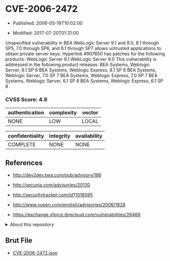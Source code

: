# CVE-2006-2472

- Published: 2006-05-19T10:02:00

- Modified: 2017-07-20T01:31:00

Unspecified vulnerability in BEA WebLogic Server 9.1 and 9.0, 8.1 through SP5, 7.0 through SP6, and 6.1 through SP7 allows untrusted applications to obtain private server keys. Hyperlink #907650 has patches for the following products:
WebLogic Server 9.1
WebLogic Server 9.0
This vulnerability is addressed in the following product releases:
BEA Systems, Weblogic Server, 8.1 SP 6
BEA Systems, Weblogic Express, 8.1 SP 6
BEA Systems, Weblogic Server, 7.0 SP 7
BEA Systems, Weblogic Express, 7.0 SP 7
BEA Systems, Weblogic Server, 6.1 SP 8
BEA Systems, Weblogic Express, 6.1 SP 8

### CVSS Score: **4.9**

| authentication | complexity | vector |
| --- | --- | --- |
| NONE | LOW | LOCAL |

| confidentiality | integrity | availability |
| --- | --- | --- |
| COMPLETE | NONE | NONE |

## References

* http://dev2dev.bea.com/pub/advisory/186

* http://secunia.com/advisories/20130

* http://securitytracker.com/id?1016095

* http://www.vupen.com/english/advisories/2006/1828

* https://exchange.xforce.ibmcloud.com/vulnerabilities/26466

<details>
<summary>About this repository</summary> 

  This repository is part of the project [Live Hack CVE](https://github.com/Live-Hack-CVE). Main website can be found [www.live-hack.org](https://www.live-hack.org) 
  
  Made by [Sn0wAlice](https://github.com/Sn0wAlice) for the people that care about security and need to have a feed of the latest CVEs. Hope you enjoy it, don't forget to star the repo and follow me on [Twitter](https://twitter.com/Sn0wAlice) and [Github](https://github.com/Sn0wAlice). And that is my [personnal website](https://www.alice-snow.me/)

  - [Home Page](https://github.com/Live-Hack-CVE)
  - [Framework](https://github.com/Live-Hack-CVE/cve-framework)
  - [CVE database](https://github.com/Live-Hack-CVE/full_database)
  - [Changelog](https://github.com/Live-Hack-CVE/Changelog)
</details>

## Brut File

* [CVE-2006-2472.json](https://raw.githubusercontent.com/Live-Hack-CVE/full_database/main/cves/2006/CVE-2006-2472.json)

